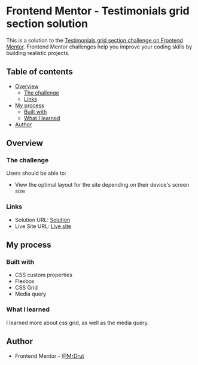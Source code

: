 # Frontend Mentor - Testimonials grid section solution

This is a solution to the [Testimonials grid section challenge on Frontend Mentor](https://www.frontendmentor.io/challenges/testimonials-grid-section-Nnw6J7Un7). Frontend Mentor challenges help you improve your coding skills by building realistic projects.

## Table of contents

- [Overview](#overview)
  - [The challenge](#the-challenge)
  - [Links](#links)
- [My process](#my-process)
  - [Built with](#built-with)
  - [What I learned](#what-i-learned)
- [Author](#author)

## Overview

### The challenge

Users should be able to:

- View the optimal layout for the site depending on their device's screen size

### Links

- Solution URL: [Solution](https://github.com/MrDrut/Responsive-css-grid-layout.git)
- Live Site URL: [Live site](https://mrdrut.github.io/Responsive-css-grid-layout/)

## My process

### Built with

- CSS custom properties
- Flexbox
- CSS Grid
- Media query

### What I learned

I learned more about css grid, as well as the media query.

## Author

- Frontend Mentor - [@MrDrut](https://www.frontendmentor.io/profile/MrDrut)
